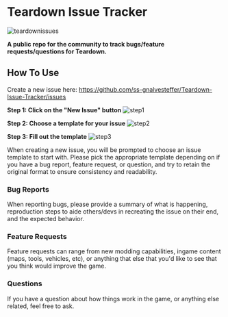 # Teardown Issue Tracker
![teardownissues](https://user-images.githubusercontent.com/25854043/111224672-c8859980-85ac-11eb-9c6c-06e9b7c7c2ec.png)

**A public repo for the community to track bugs/feature requests/questions for Teardown.**


## How To Use
Create a new issue here: https://github.com/ss-gnalvesteffer/Teardown-Issue-Tracker/issues

**Step 1: Click on the "New Issue" button**
![step1](https://user-images.githubusercontent.com/25854043/111225141-68dbbe00-85ad-11eb-8e93-d7a5c6eca8f2.png)

**Step 2: Choose a template for your issue**
![step2](https://user-images.githubusercontent.com/25854043/111225086-582b4800-85ad-11eb-9aff-a70359ea28f4.png)

**Step 3: Fill out the template**
![step3](https://user-images.githubusercontent.com/25854043/111225204-81e46f00-85ad-11eb-9f4e-75e0b86228cb.png)



When creating a new issue, you will be prompted to choose an issue template to start with. Please pick the appropriate template depending on if you have a bug report, feature request, or question, and try to retain the original format to ensure consistency and readability.


### Bug Reports
When reporting bugs, please provide a summary of what is happening, reproduction steps to aide others/devs in recreating the issue on their end, and the expected behavior.

### Feature Requests
Feature requests can range from new modding capabilities, ingame content (maps, tools, vehicles, etc), or anything that else that you'd like to see that you think would improve the game.

### Questions
If you have a question about how things work in the game, or anything else related, feel free to ask.
